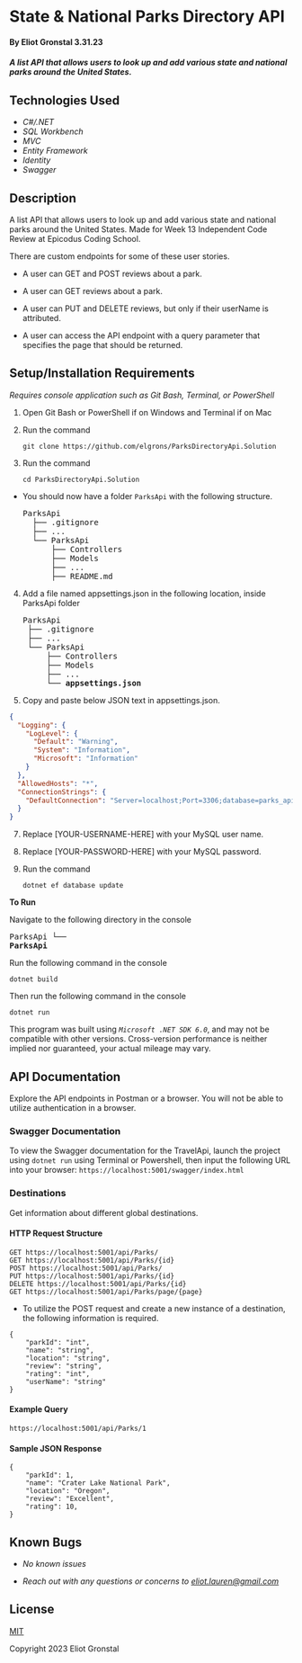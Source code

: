 # State & National Parks Directory API

#### By Eliot Gronstal 3.31.23

#### _A list API that allows users to look up and add various state and national parks around the United States._

## Technologies Used

* _C#/.NET_
* _SQL Workbench_
* _MVC_
* _Entity Framework_
* _Identity_
* _Swagger_

## Description

A list API that allows users to look up and add various state and national parks around the United States. Made for Week 13 Independent Code Review at Epicodus Coding School.

There are custom endpoints for some of these user stories.

* A user can GET and POST reviews about a park.

* A user can GET reviews about a park.

* A user can PUT and DELETE reviews, but only if their userName is attributed.

* A user can access the API endpoint with a query parameter that specifies the page that should be returned.

## Setup/Installation Requirements
_Requires console application such as Git Bash, Terminal, or PowerShell_

1. Open Git Bash or PowerShell if on Windows and Terminal if on Mac
2. Run the command

    ``git clone https://github.com/elgrons/ParksDirectoryApi.Solution``

3. Run the command

    ``cd ParksDirectoryApi.Solution``

* You should now have a folder `ParksApi` with the following structure.
    <pre>ParksApi
    ├── .gitignore 
    ├── ... 
    └── ParksApi
        ├── Controllers
        ├── Models
        ├── ...
        ├── README.md</pre>

4. Add a file named appsettings.json in the following location, inside ParksApi folder 

    <pre>ParksApi
    ├── .gitignore 
    ├── ... 
    └── ParksApi
        ├── Controllers
        ├── Models
        ├── ...
        └── <strong>appsettings.json</strong></pre>
      
5. Copy and paste below JSON text in appsettings.json.

```json
{
  "Logging": {
    "LogLevel": {
      "Default": "Warning",
      "System": "Information",
      "Microsoft": "Information"
    }
  },
  "AllowedHosts": "*",
  "ConnectionStrings": {
    "DefaultConnection": "Server=localhost;Port=3306;database=parks_api;uid=[YOUR-USERNAME-HERE];pwd=[YOUR-PASSWORD-HERE];"
  }
}

```

7. Replace [YOUR-USERNAME-HERE] with your MySQL user name.

8. Replace [YOUR-PASSWORD-HERE] with your MySQL password.

9. Run the command

    ```dotnet ef database update```


<strong>To Run</strong>

Navigate to the following directory in the console
    <pre>ParksApi
    └── <strong>ParksApi</strong></pre>

Run the following command in the console

  ``dotnet build``

Then run the following command in the console

  ``dotnet run``

This program was built using _`Microsoft .NET SDK 6.0`_, and may not be compatible with other versions. Cross-version performance is neither implied nor guaranteed, your actual mileage may vary.

## API Documentation
Explore the API endpoints in Postman or a browser. You will not be able to utilize authentication in a browser.

###  Swagger Documentation 
To view the Swagger documentation for the TravelApi, launch the project using `dotnet run` using Terminal or Powershell, then input the following URL into your browser: `https://localhost:5001/swagger/index.html`

### Destinations

Get information about different global destinations.

#### HTTP Request Structure
```
GET https://localhost:5001/api/Parks/
GET https://localhost:5001/api/Parks/{id}
POST https://localhost:5001/api/Parks/
PUT https://localhost:5001/api/Parks/{id}
DELETE https://localhost:5001/api/Parks/{id}
GET https://localhost:5001/api/Parks/page/{page}
```
* To utilize the POST request and create a new instance of a destination, the following information is required.
```
{
    "parkId": "int",
    "name": "string",
    "location": "string",
    "review": "string",
    "rating": "int",
    "userName": "string"
}
```

#### Example Query
```
https://localhost:5001/api/Parks/1
```
#### Sample JSON Response
```
{   
    "parkId": 1,
    "name": "Crater Lake National Park",
    "location": "Oregon",
    "review": "Excellent",
    "rating": 10,
}
```

## Known Bugs

* _No known issues_

* _Reach out with any questions or concerns to [eliot.lauren@gmail.com](eliot.lauren@gmail.com)_

## License

[MIT](/LICENSE)

Copyright 2023 Eliot Gronstal
